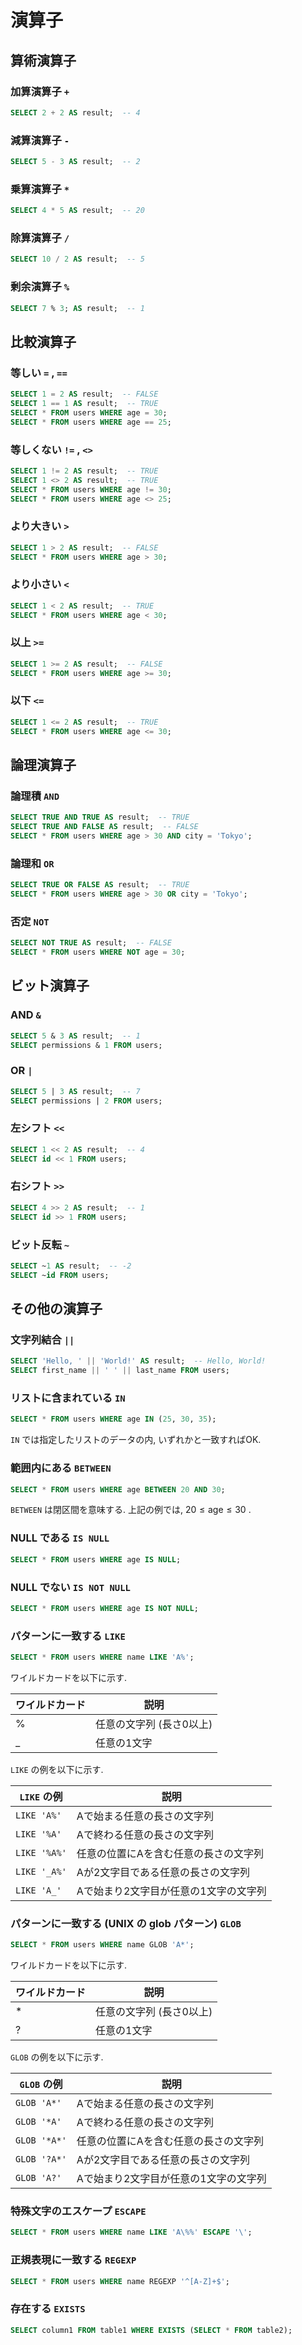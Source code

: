 # 演算子

## 算術演算子

### 加算演算子 `+`

```sql
SELECT 2 + 2 AS result;  -- 4
```

### 減算演算子 `-`

```sql
SELECT 5 - 3 AS result;  -- 2
```

### 乗算演算子 `*`

```sql
SELECT 4 * 5 AS result;  -- 20
```

### 除算演算子 `/`

```sql
SELECT 10 / 2 AS result;  -- 5
```

### 剰余演算子 `%`

```sql
SELECT 7 % 3; AS result;  -- 1
```

## 比較演算子

### 等しい `=` , `==`

```sql
SELECT 1 = 2 AS result;  -- FALSE
SELECT 1 == 1 AS result;  -- TRUE
SELECT * FROM users WHERE age = 30;
SELECT * FROM users WHERE age == 25;
```

### 等しくない `!=` , `<>`

```sql
SELECT 1 != 2 AS result;  -- TRUE
SELECT 1 <> 2 AS result;  -- TRUE
SELECT * FROM users WHERE age != 30;
SELECT * FROM users WHERE age <> 25;
```

### より大きい `>`

```sql
SELECT 1 > 2 AS result;  -- FALSE
SELECT * FROM users WHERE age > 30;
```

### より小さい `<`

```sql
SELECT 1 < 2 AS result;  -- TRUE
SELECT * FROM users WHERE age < 30;
```

### 以上 `>=`

```sql
SELECT 1 >= 2 AS result;  -- FALSE
SELECT * FROM users WHERE age >= 30;
```

### 以下 `<=`

```sql
SELECT 1 <= 2 AS result;  -- TRUE
SELECT * FROM users WHERE age <= 30;
```

## 論理演算子

### 論理積 `AND`

```sql
SELECT TRUE AND TRUE AS result;  -- TRUE
SELECT TRUE AND FALSE AS result;  -- FALSE
SELECT * FROM users WHERE age > 30 AND city = 'Tokyo';
```

### 論理和 `OR`

```sql
SELECT TRUE OR FALSE AS result;  -- TRUE
SELECT * FROM users WHERE age > 30 OR city = 'Tokyo';
```

### 否定 `NOT`

```sql
SELECT NOT TRUE AS result;  -- FALSE
SELECT * FROM users WHERE NOT age = 30;
```

## ビット演算子

### AND `&`

```sql
SELECT 5 & 3 AS result;  -- 1
SELECT permissions & 1 FROM users;
```

### OR `|`

```sql
SELECT 5 | 3 AS result;  -- 7
SELECT permissions | 2 FROM users;
```

### 左シフト `<<`

```sql
SELECT 1 << 2 AS result;  -- 4
SELECT id << 1 FROM users;
```

### 右シフト `>>`

```sql
SELECT 4 >> 2 AS result;  -- 1
SELECT id >> 1 FROM users;
```

### ビット反転 `~`

```sql
SELECT ~1 AS result;  -- -2
SELECT ~id FROM users;
```

## その他の演算子

### 文字列結合 `||`

```sql
SELECT 'Hello, ' || 'World!' AS result;  -- Hello, World!
SELECT first_name || ' ' || last_name FROM users;
```

### リストに含まれている `IN`

```sql
SELECT * FROM users WHERE age IN (25, 30, 35);
```

`IN` では指定したリストのデータの内, いずれかと一致すればOK.

### 範囲内にある `BETWEEN`

```sql
SELECT * FROM users WHERE age BETWEEN 20 AND 30;
```

`BETWEEN` は閉区間を意味する. 上記の例では, $20\leq \mathrm{age}\leq 30$ .

### NULL である `IS NULL`

```sql
SELECT * FROM users WHERE age IS NULL;
```

### NULL でない `IS NOT NULL`

```sql
SELECT * FROM users WHERE age IS NOT NULL;
```

### パターンに一致する `LIKE`

```sql
SELECT * FROM users WHERE name LIKE 'A%';
```

ワイルドカードを以下に示す.

|ワイルドカード|説明|
|---|---|
|%|任意の文字列 (長さ0以上)|
|_|任意の1文字|

`LIKE` の例を以下に示す.

|`LIKE` の例|説明|
|---|---|
|`LIKE 'A%'`|Aで始まる任意の長さの文字列|
|`LIKE '%A'`|Aで終わる任意の長さの文字列|
|`LIKE '%A%'`|任意の位置にAを含む任意の長さの文字列|
|`LIKE '_A%'`|Aが2文字目である任意の長さの文字列|
|`LIKE 'A_'`|Aで始まり2文字目が任意の1文字の文字列|

### パターンに一致する (UNIX の glob パターン) `GLOB`

```sql
SELECT * FROM users WHERE name GLOB 'A*';
```

ワイルドカードを以下に示す.

|ワイルドカード|説明|
|---|---|
|*|任意の文字列 (長さ0以上)|
|?|任意の1文字|

`GLOB` の例を以下に示す.

|`GLOB` の例|説明|
|---|---|
|`GLOB 'A*'`|Aで始まる任意の長さの文字列|
|`GLOB '*A'`|Aで終わる任意の長さの文字列|
|`GLOB '*A*'`|任意の位置にAを含む任意の長さの文字列|
|`GLOB '?A*'`|Aが2文字目である任意の長さの文字列|
|`GLOB 'A?'`|Aで始まり2文字目が任意の1文字の文字列|

### 特殊文字のエスケープ `ESCAPE`

```sql
SELECT * FROM users WHERE name LIKE 'A\%%' ESCAPE '\';
```

### 正規表現に一致する `REGEXP`

```sql
SELECT * FROM users WHERE name REGEXP '^[A-Z]+$';
```

### 存在する `EXISTS`

```sql
SELECT column1 FROM table1 WHERE EXISTS (SELECT * FROM table2);
```
